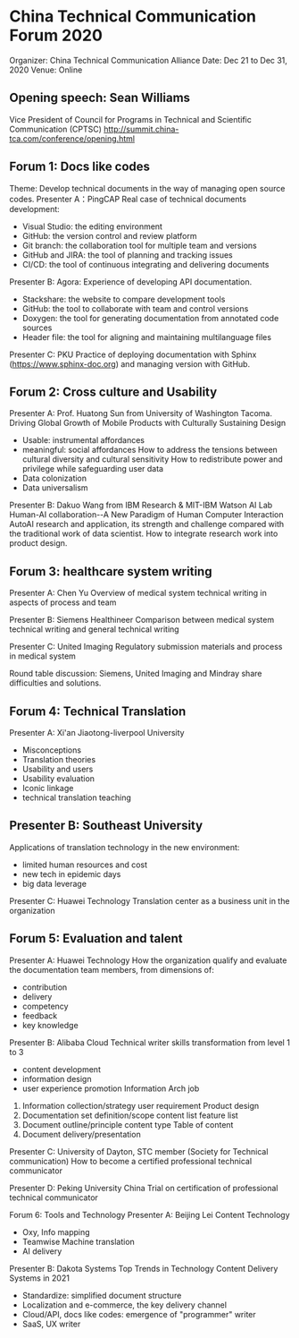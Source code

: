 # China Technical Communication Forum 2020
Organizer: China Technical Communication Alliance
Date: Dec 21 to Dec 31, 2020
Venue: Online

## Opening speech: Sean Williams
Vice President of Council for Programs in Technical and Scientific Communication (CPTSC)
http://summit.china-tca.com/conference/opening.html

## Forum 1: Docs like codes
Theme: Develop technical documents in the way of managing open source codes.
Presenter A：PingCAP
Real case of technical documents development:
- Visual Studio: the editing environment
- GitHub: the version control and review platform
- Git branch: the collaboration tool for multiple team and versions
- GitHub and JIRA: the tool of planning and tracking issues
- CI/CD: the tool of continuous integrating and delivering documents

Presenter B: Agora:
Experience of developing API documentation.
- Stackshare: the website to compare development tools
- GitHub: the tool to collaborate with team and control versions
- Doxygen: the tool for generating documentation from annotated code sources
- Header file: the tool for aligning and maintaining multilanguage files

Presenter C: PKU
Practice of deploying documentation with Sphinx (https://www.sphinx-doc.org) and managing version with GitHub.

## Forum 2: Cross culture and Usability
Presenter A: Prof. Huatong Sun from University of Washington Tacoma. 
Driving Global Growth of Mobile Products with Culturally Sustaining Design
-	Usable: instrumental affordances
-	meaningful: social affordances
How to address the tensions between cultural diversity and cultural sensitivity
How to redistribute power and privilege while safeguarding user data
-	Data colonization
-	Data universalism

Presenter B: Dakuo Wang from IBM Research & MIT-IBM Watson AI Lab
Human-AI collaboration--A New Paradigm of Human Computer Interaction 
AutoAI research and application, its strength and challenge compared with the traditional work of data scientist.
How to integrate research work into product design.

## Forum 3: healthcare system writing
Presenter A: Chen Yu
Overview of medical system technical writing in aspects of process and team

Presenter B: Siemens Healthineer
Comparison between medical system technical writing and general technical writing

Presenter C: United Imaging
Regulatory submission materials and process in medical system

Round table discussion:
Siemens, United Imaging and Mindray share difficulties and solutions.

## Forum 4: Technical Translation
Presenter A: Xi'an Jiaotong-liverpool University
-	Misconceptions
-	Translation theories
-	Usability and users
-	Usability evaluation
-	Iconic linkage
-	technical translation teaching

## Presenter B: Southeast University
Applications of translation technology in the new environment:
- limited human resources and cost
- new tech in epidemic days
- big data leverage

Presenter C: Huawei Technology
Translation center as a business unit in the organization


## Forum 5: Evaluation and talent
Presenter A: Huawei Technology
How the organization qualify and evaluate the documentation team members, from dimensions of:
-	contribution
-	delivery
-	competency
-	feedback
-	key knowledge

Presenter B: Alibaba Cloud
Technical writer skills transformation from level 1 to 3
-	content development
-	information design
-	user experience promotion
Information Arch job
1.	Information collection/strategy
	user requirement
	Product design
2.	Documentation set definition/scope
	content list
	feature list
3.	Document outline/principle
	content type
	Table of content
4.	Document delivery/presentation
	
Presenter C: University of Dayton, STC member (Society for Technical communication)
How to become a certified professional technical communicator

Presenter D: Peking University
China Trial on certification of professional technical communicator

Forum 6: Tools and Technology
Presenter A: Beijing Lei Content Technology
-	Oxy, Info mapping
-	Teamwise Machine translation
-	AI delivery

Presenter B: Dakota Systems 
Top Trends in Technology Content Delivery Systems in 2021
-	Standardize: simplified document structure
-	Localization and e-commerce, the key delivery channel
-	Cloud/API, docs like codes: emergence of "programmer" writer
-	SaaS, UX writer

